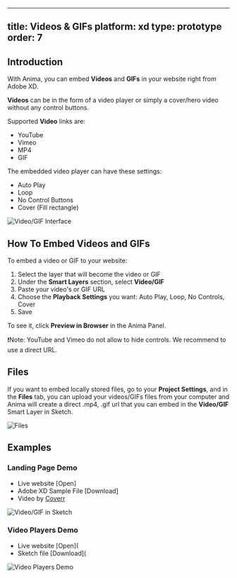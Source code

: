 
---
title: Videos & GIFs
platform: xd
type: prototype
order: 7
---

## Introduction

With Anima, you can embed  **Videos** and **GIFs** in your website right from Adobe XD. 

**Videos** can be in the form of a video player or simply a cover/hero video without any control buttons.

Supported **Video** links are:

* YouTube
* Vimeo
* MP4
* GIF

The embedded video player can have these settings:

* Auto Play
* Loop
* No Control Buttons
* Cover (Fill rectangle)


![Video/GIF Interface](http://f.cl.ly/items/1s0I460d3L2S0D1q122A/Video%20GIF.png)
## How To Embed Videos and GIFs

To embed a video or GIF to your website:

 1. Select the layer that will become the video or GIF
 2. Under the **Smart Layers** section, select **Video/GIF**
 3. Paste your video's or GIF URL
 4. Choose the **Playback Settings** you want: Auto Play, Loop, No Controls, Cover
 5. Save
 
To see it, click **Preview in Browser** in the Anima Panel.

❗️Note: YouTube and Vimeo do not allow to hide controls. We recommend to use a direct URL.

## Files

If you want to embed locally stored files, go to your **Project Settings**, and in the **Files** tab, you can upload your videos/GIFs files from your computer and Anima will create a direct .mp4, .gif url that you can embed in the **Video/GIF** Smart Layer in Sketch.

![Files](http://f.cl.ly/items/2Z1M3e083s1d3G3d0i2w/Files%E2%80%932x.png)


## Examples

### Landing Page Demo

* Live website [Open]
* Adobe XD Sample File [Download]
* Video by [Coverr](https://www.coverr.co)

![Video/GIF in Sketch](http://f.cl.ly/items/3q3J0L1c3f0U1K3P2u0W/Landing%20Page%20Video.png)


### Video Players Demo

* Live website [Open](
* Sketch file [Download](

![Video Players Demo](http://f.cl.ly/items/3x2Z1Z1Y1P1a192u0Q41/Video%20Browsers%20Demo.png)

